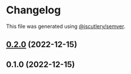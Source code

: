 # Changelog

This file was generated using [@jscutlery/semver](https://github.com/jscutlery/semver).

## [0.2.0](https://github.com/BrennanCB/angular-electron-app/compare/0.1.0...0.2.0) (2022-12-15)

## 0.1.0 (2022-12-15)
